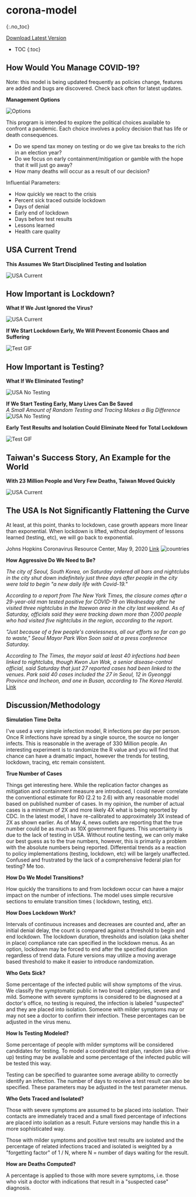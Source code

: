 # corona-model
{:.no_toc} 

[Download Latest Version](https://github.com/corona-python/corona-model/releases)  

* TOC
{:toc}

## How Would You Manage COVID-19?
Note: this model is being updated frequently as policies change, features are added and bugs are discovered. 
Check back often for latest updates.

**Management Options**

![Options](https://raw.githubusercontent.com/wiki/corona-python/corona-model/images/options.PNG)

This program is intended to explore the political choices available to confront a pandemic.
Each choice involves a policy decision that has life or death consequences. 
- Do we spend tax money on testing or do we give tax breaks to the rich in an election year?
- Do we focus on early containment/mitigation or gamble with the hope that it will just go away?
- How many deaths will occur as a result of our decision?

Influential Parameters:
- How quickly we react to the crisis
- Percent sick traced outside lockdown
- Days of denial
- Early end of lockdown
- Days before test results
- Lessons learned
- Health care quality

## USA Current Trend
**This Assumes We Start Disciplined Testing and Isolation**

![USA Current](https://raw.githubusercontent.com/wiki/corona-python/corona-model/images/usa.png)

## How Important is Lockdown?  
**What If We Just Ignored the Virus?**

![USA Current](https://raw.githubusercontent.com/wiki/corona-python/corona-model/images/no_lock.png)

**If We Start Lockdown Early, We Will Prevent Economic Chaos and Suffering**

![Test GIF](https://raw.githubusercontent.com/wiki/corona-python/corona-model/images/output_cLmFbh.gif)

## How Important is Testing?
**What If We Eliminated Testing?**

![USA No Testing](https://raw.githubusercontent.com/wiki/corona-python/corona-model/images/no_testing.png)

**If We Start Testing Early, Many Lives Can Be Saved**  
*A Small Amount of Random Testing and Tracing Makes a Big Difference*
![USA No Testing](https://raw.githubusercontent.com/wiki/corona-python/corona-model/images/test_early.png)

**Early Test Results and Isolation Could Eliminate Need for Total Lockdown**

![Test GIF](https://raw.githubusercontent.com/wiki/corona-python/corona-model/images/output_7y4R8d.gif)

## Taiwan's Success Story, An Example for the World
**With 23 Million People and Very Few Deaths, Taiwan Moved Quickly**

![USA Current](https://raw.githubusercontent.com/wiki/corona-python/corona-model/images/taiwan_flat.png)
 
## The USA Is Not Significantly Flattening the Curve
At least, at this point, thanks to lockdown, case growth appears more linear than exponential. When lockdown is lifted, without deployment of lessons learned (testing, etc), we will go back to exponential.

 Johns Hopkins Coronavirus Resource Center, May 9, 2020 [Link](https://coronavirus.jhu.edu/data/cumulative-cases)
![countries](https://raw.githubusercontent.com/wiki/corona-python/corona-model/images/countries_may9.png)

**How Aggressive Do We Need to Be?**

_The city of Seoul, South Korea, on Saturday ordered all bars and nightclubs in the city shut down indefinitely just three days after people in the city were told to begin "a new daily life with Covid-19."_

_According to a report from The New York Times, the closure comes after a 29-year-old man tested positive for COVID-19 on Wednesday after he visited three nightclubs in the Itaewon area in the city last weekend. As of Saturday, officials said they were tracking down more than 7,000 people who had visited five nightclubs in the region, according to the report._

_"Just because of a few people's carelessness, all our efforts so far can go to waste," Seoul Mayor Park Won Soon said at a press conference Saturday._

_According to The Times, the mayor said at least 40 infections had been linked to nightclubs, though Kwon Jun Wok, a senior disease-control official, said Saturday that just 27 reported cases had been linked to the venues.
Park said 40 cases included the 27 in Seoul, 12 in Gyeonggi Province and Incheon, and one in Busan, according to The Korea Herald._ [Link](https://www.businessinsider.com/seoul-bars-and-clubs-closed-after-covid-19-cases-linked-2020-5)

## Discussion/Methodology
**Simulation Time Delta**

I've used a very simple infection model, R infections per day per person. Once R infections have spread by a single source, 
the source no longer infects. This is reasonable in the average of 330 Million people. An interesting experiment is to 
randomize the R value and you will find that chance can have a dramatic impact, however the trends for testing, 
lockdown, tracing, etc remain consistent.

**True Number of Cases**

Things get interesting here. While the replication factor changes as mitigation and containment measure are introduced, 
I could never correlate the conventional estimate for R0 (2.2 to 2.6) with any reasonable model based on published number of cases. 
In my opinion, the number of actual cases is a minimum of 2X and more likely 4X what is being reported by CDC. In the latest model, I have re-calibrated  to approximately 3X instead of 2X as shown earlier. As of May 4, news outlets are reporting that the true number could be as much as 10X government figures. This uncertainty is due to the lack of testing in USA. Without routine testing, we can only make our best guess as to the true numbers, however, this is primarily a problem with the absolute numbers being reported. Differential trends as a reaction to policy implementations (testing, lockdown, etc) will be largely unaffected. Confused and frustrated by the lack of a comprehensive federal plan for testing? Me too.

**How Do We Model Transitions?**

How quickly the transitions to and from lockdown occur can have a major impact on the number of infections. The model uses simple recursive sections to emulate transition times ( lockdown, testing, etc).

**How Does Lockdown Work?**

Intervals of continuous increases and decreases are counted and, after an initial denial delay, the count is compared 
against a threshold to begin and end lockdown. The lockdown duration, thresholds and isolation (aka shelter in place) 
compliance rate can specified in the lockdown menus. As an option, lockdown may be forced to end after the specified duration
regardless of trend data. Future versions may utilize a moving average based threshold to make it easier to introduce randomization.

**Who Gets Sick?**

Some percentage of the infected public will show symptoms of the virus. We classify the symptomatic public in two 
broad categories, severe and mild. Someone with severe symptoms is considered to be diagnosed at a doctor's office, no testing 
is required, the infection is labeled "suspected" and they are placed into isolation. Someone with milder symptoms 
may or may not see a doctor to confirm their infection. These percentages can be adjusted in the virus menu.

**How Is Testing Modeled?**

Some percentage of people with milder symptoms will be considered candidates for testing. To model a coordinated
test plan, random (aka drive-up) testing may be available and some percentage of the infected public will be tested
this way. 

Testing can be specified to guarantee some average ability to correctly identify an infection. 
The number of days to receive a test result can also be specified. These parameters may be adjusted in the test 
parameter menus. 

**Who Gets Traced and Isolated?**

Those with severe symptoms are assumed to be placed into isolation. Their contacts are immediately traced and 
a small fixed percentage of infections are placed into isolation as a result. Future versions may handle this in
a more sophisticated way.

Those with milder symptoms and positive test results are isolated and the percentage of related infections traced and 
isolated is weighted by a "forgetting factor" of 1 / N, where N = number of days waiting for the result. 

**How are Deaths Computed?**

A percentage is applied to those with more severe symptoms, i.e. those who visit a doctor with indications that result in a "suspected case" diagnosis.
